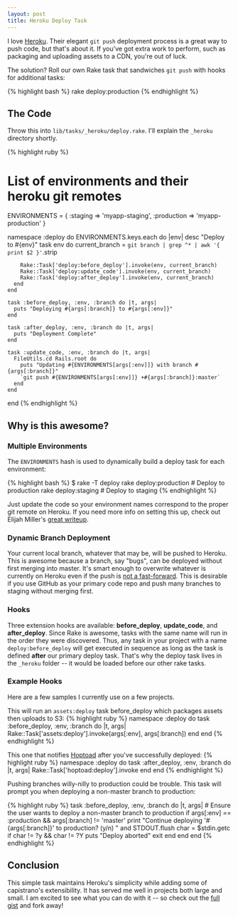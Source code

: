 ```yaml
---
layout: post
title: Heroku Deploy Task
---
```


I love [Heroku](http://heroku.com). Their elegant `git push` deployment process is a great way to push code, but that's about it. If you've got extra work to perform, such as packaging and uploading assets to a CDN, you're out of luck.

The solution? Roll our own Rake task that sandwiches `git push` with hooks for additional tasks:

{% highlight bash %}
  rake deploy:production
{% endhighlight %}

## The Code
Throw this into `lib/tasks/_heroku/deploy.rake`. I'll explain the `_heroku` directory shortly.

{% highlight ruby %}
  # List of environments and their heroku git remotes
  ENVIRONMENTS = {
    :staging => 'myapp-staging',
    :production => 'myapp-production'
  }

  namespace :deploy do
    ENVIRONMENTS.keys.each do |env|
      desc "Deploy to #{env}"
      task env do
        current_branch = `git branch | grep ^* | awk '{ print $2 }'`.strip

        Rake::Task['deploy:before_deploy'].invoke(env, current_branch)
        Rake::Task['deploy:update_code'].invoke(env, current_branch)
        Rake::Task['deploy:after_deploy'].invoke(env, current_branch)
      end
    end

    task :before_deploy, :env, :branch do |t, args|
      puts "Deploying #{args[:branch]} to #{args[:env]}"
    end

    task :after_deploy, :env, :branch do |t, args|
      puts "Deployment Complete"
    end

    task :update_code, :env, :branch do |t, args|
      FileUtils.cd Rails.root do
        puts "Updating #{ENVIRONMENTS[args[:env]]} with branch #{args[:branch]}"
        `git push #{ENVIRONMENTS[args[:env]]} +#{args[:branch]}:master`
      end
    end
  end
{% endhighlight %}

## Why is this awesome?

### Multiple Environments
The `ENVIRONMENTS` hash is used to dynamically build a deploy task for each environment:

{% highlight bash %}
  $ rake -T deploy
  rake deploy:production  # Deploy to production
  rake deploy:staging     # Deploy to staging
{% endhighlight %}

Just update the code so your environment names correspond to the proper git remote on Heroku. If you need more info on setting this up, check out Elijah Miller's [great writeup](http://jqr.github.com/2009/04/25/deploying-multiple-environments-on-heroku).


### Dynamic Branch Deployment

Your current local branch, whatever that may be, will be pushed to Heroku. This is awesome because a branch, say "bugs", can be deployed without first merging into master. It's smart enough to overwrite whatever is currently on Heroku even if the push is [not a fast-forward](http://rip747.wordpress.com/2009/04/20/git-push-rejected-non-fast-forward/). This is desirable if you use GitHub as your primary code repo and push many branches to staging without merging first.

### Hooks
Three extension hooks are available: **before_deploy**, **update_code**, and **after_deploy**. Since Rake is awesome, tasks with the same name will run in the order they were discovered. Thus, any task in your project with a name `deploy:before_deploy` will get executed in sequence as long as the task is defined **after** our primary deploy task. That's why the deploy task lives in the `_heroku` folder -- it would be loaded before our other rake tasks.

### Example Hooks

Here are a few samples I currently use on a few projects.

This will run an `assets:deploy` task before_deploy which packages assets then uploads to S3:
{% highlight ruby %}
  namespace :deploy do
    task :before_deploy, :env, :branch do |t, args|
      Rake::Task['assets:deploy'].invoke(args[:env], args[:branch])
    end
  end
{% endhighlight %}

This one that notifies [Hoptoad](http://hoptoadapp.com) after you've successfully deployed:
{% highlight ruby %}
  namespace :deploy do
    task :after_deploy, :env, :branch do |t, args|
      Rake::Task['hoptoad:deploy'].invoke
    end
  end
{% endhighlight %}

Pushing branches willy-nilly to production could be trouble. This task will prompt you when deploying a non-master branch to production:

{% highlight ruby %}
  task :before_deploy, :env, :branch do |t, args|
    # Ensure the user wants to deploy a non-master branch to production
    if args[:env] == :production && args[:branch] != 'master'
      print "Continue deploying '#{args[:branch]}' to production? (y/n) " and STDOUT.flush
      char = $stdin.getc
      if char != ?y && char != ?Y
       puts "Deploy aborted"
       exit 
      end
    end
  end
{% endhighlight %}

## Conclusion
This simple task maintains Heroku's simplicity while adding some of capistrano's extensibility. It has served me well in projects both large and small. I am excited to see what you can do with it -- so check out the [full gist](https://gist.github.com/8bdcba5fd08c10afbe54) and fork away!
